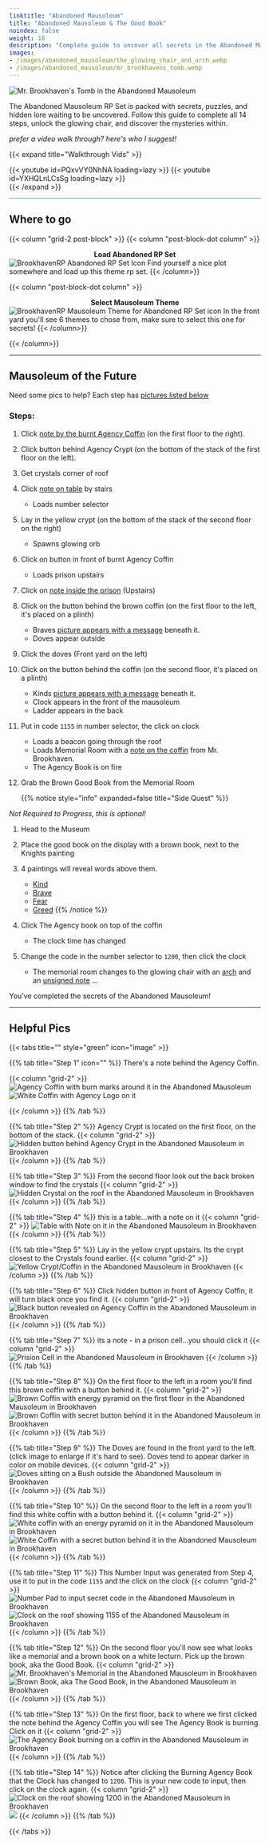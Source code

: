 ```yaml
---
linktitle: "Abandoned Mausoleum"
title: "Abandoned Mausoleum & The Good Book"
noindex: false
weight: 18
description: "Complete guide to uncover all secrets in the Abandoned Mausoleum RP set. Solve puzzles, unlock the glowing chair, and reveal hidden lore."
images:
- /images/abandoned_mausoleum/the_glowing_chair_and_arch.webp
- /images/abandoned_mausoleum/mr_brookhavens_tomb.webp
---
```


![Mr. Brookhaven's Tomb in the Abandoned Mausoleum](/images/abandoned_mausoleum/mr_brookhavens_tomb.webp?width=500px)

The Abandoned Mausoleum RP Set is packed with secrets, puzzles, and hidden lore waiting to be uncovered. Follow this guide to complete all 14 steps, unlock the glowing chair, and discover the mysteries within.

_prefer a video walk through? here's who I suggest!_

{{< expand title="Walkthrough Vids" >}}

<div class="grid-2 post-vid-dot">
{{< youtube id=PQxvVY0NhNA loading=lazy >}}
{{< youtube id=YXHQLnLCsSg loading=lazy >}}
</div>
{{< /expand >}}

<hr style="background-color: #28b44c" size=8>


## Where to go

{{< column "grid-2 post-block" >}}
{{< column "post-block-dot column" >}}
**<center>Load Abandoned RP Set</center>**
![BrookhavenRP Abandoned RP Set Icon](/images/abandoned_mausoleum/abandoned_rp_icon.webp)
Find yourself a nice plot somewhere and load up this theme rp set.
{{< /column>}}

{{< column "post-block-dot column" >}}
**<center>Select Mausoleum Theme</center>**
![BrookhavenRP Mausoleum Theme for Abandoned RP Set icon](/images/abandoned_mausoleum/mausoleum_icon.webp)
In the front yard you'll see 6 themes to chose from, make sure to select this one for secrets!
{{< /column>}}

{{< /column>}}

---

## Mausoleum of the Future

Need some pics to help? Each step has [pictures listed below](#helpful-pics)

### Steps:

1. Click [note by the burnt Agency Coffin](/casebook/notes/mrbrookhaven/#burnt-note) (on the first floor to the right).
1. Click button behind Agency Crypt (on the bottom of the stack of the first floor on the left).
1. Get crystals corner of roof
1. Click [note on table](/casebook/notes/other/#the-time-has-come) by stairs
    - Loads number selector
1. Lay in the yellow crypt (on the bottom of the stack of the second floor on the right)
    - Spawns glowing orb
1. Click on button in front of burnt Agency Coffin
    - Loads prison upstairs
1. Click on [note inside the prison](/casebook/notes/mrbrookhaven/#the-cage-ive-been-in) (Upstairs)
1. Click on the button behind the brown coffin (on the first floor to the left, it's placed on a plinth)
    - Braves [picture appears with a message](/casebook/notes/brave/#stand-for-peace) beneath it.
    - Doves appear outside
1. Click the doves (Front yard on the left)
1. Click on the button behind the coffin (on the second floor, it's placed on a plinth)
    - Kinds [picture appears with a message](/casebook/notes/kind/#kindness-and-love) beneath it.
    - Clock appears in the front of the mausoleum
    - Ladder appears in the back
1. Put in code `1155` in number selector, the click on clock 
    - Loads a beacon going through the roof
    - Loads Memorial Room with a [note on the coffin](/casebook/notes/mrbrookhaven/#always-with-you) from Mr. Brookhaven.
    - The Agency Book is on fire
1. Grab the Brown Good Book from the Memorial Room
    
    {{% notice style="info" expanded=false title="Side Quest" %}}

_Not Required to Progress, this is optional!_
1. Head to the Museum
1. Place the good book on the display with a brown book, next to the Knights painting
1. 4 paintings will reveal words above them.
    - [Kind](/casebook/notes/kind/#think-alive)
    - [Brave](/casebook/notes/brave/#faith-awake)
    - [Fear](/casebook/notes/fear/#asleep)
    - [Greed](/casebook/notes/greed/#asleep)
    {{% /notice %}}

1. Click The Agency book on top of the coffin
    - The clock time has changed
1. Change the code in the number selector to `1200`, then click the clock
    - The memorial room changes to the glowing chair with an [arch](/casebook/notes/other/#forever-grateful) and an [unsigned note](/casebook/notes/other/#nothing-is-forever) ...

You’ve completed the secrets of the Abandoned Mausoleum!

---

## Helpful Pics


{{< tabs title="" style="green" icon="image" >}}

{{% tab title="Step 1" icon="" %}}
There's a note behind the Agency Coffin.

{{< column "grid-2" >}}
![Agency Coffin with burn marks around it in the Abandoned Mausoleum](/images/abandoned_mausoleum/mausoleum_agency_coffin_view.webp?width=400px)
![White Coffin with Agency Logo on it](/images/abandoned_mausoleum/mausoleum_agency_coffin_closeup.webp?width=400px)

{{< /column >}}
{{% /tab %}}

{{% tab title="Step 2" %}}
Agency Crypt is located on the first floor, on the bottom of the stack.
{{< column "grid-2" >}}
![Hidden button behind Agency Crypt in the Abandoned Mausoleum in Brookhaven](/images/abandoned_mausoleum/mausoleum_button_behind_agency_crypt.webp?width=400px)
{{< /column >}}
{{% /tab %}}

{{% tab title="Step 3" %}}
From the second floor look out the back broken window to find the crystals
{{< column "grid-2" >}}
![Hidden Crystal on the roof in the Abandoned Mausoleum in Brookhaven](/images/abandoned_mausoleum/mausoleum_crystal_on_corner_of_roof.webp?width=400px)
{{< /column >}}
{{% /tab %}}

{{% tab title="Step 4" %}}
this is a table...with a note on it
{{< column "grid-2" >}}
![Table with Note on it in the Abandoned Mausoleum in Brookhaven](/images/abandoned_mausoleum/mausoleum_note_on_table_by_stairs.webp?width=400px)
{{< /column >}}
{{% /tab %}}

{{% tab title="Step 5" %}}
Lay in the yellow crypt upstairs. Its the crypt closest to the Crystals found earlier.
{{< column "grid-2" >}}
![Yellow Crypt/Coffin in the Abandoned Mausoleum in Brookhaven](/images/abandoned_mausoleum/mausoleum_upstairs_brown_crypt.webp?width=400px)
{{< /column >}}
{{% /tab %}}

{{% tab title="Step 6" %}}
Click hidden button in front of Agency Coffin, it will turn black once you find it.
{{< column "grid-2" >}}
![Black button revealed on Agency Coffin in the Abandoned Mausoleum in Brookhaven](/images/abandoned_mausoleum/mausoleum_black_button_on_agency_coffin.webp?width=400px)
{{< /column >}}
{{% /tab %}}

{{% tab title="Step 7" %}}
its a note - in a prison cell...you should click it
{{< column "grid-2" >}}
![Prision Cell in the Abandoned Mausoleum in Brookhaven](/images/abandoned_mausoleum/mausoleum_prison_cell.webp?width=400px)
{{< /column >}}
{{% /tab %}}

{{% tab title="Step 8" %}}
On the first floor to the left in a room you'll find this brown coffin with a button behind it.
{{< column "grid-2" >}}
![Brown Coffin with energy pyramid on the first floor in the Abandoned Mausoleum in Brookhaven](/images/abandoned_mausoleum/mausoleum_knights_picture.webp?width=400px)
![Brown Coffin with secret button behind it in the Abandoned Mausoleum in Brookhaven](/images/abandoned_mausoleum/mausoleum_knights_coffin_button.webp?width=400px)
{{< /column >}}
{{% /tab %}}

{{% tab title="Step 9" %}}
The Doves are found in the front yard to the left. (click image to enlarge if it's hard to see). Doves tend to appear darker in color on mobile devices.
{{< column "grid-2" >}}
![Doves sitting on a Bush outside the Abandoned Mausoleum in Brookhaven](/images/abandoned_mausoleum/mausoleum_doves_front_yard.webp?width=400px)
{{< /column >}}
{{% /tab %}}

{{% tab title="Step 10" %}}
On the second floor to the left in a room you'll find this white coffin with a button behind it.
{{< column "grid-2" >}}
![White coffin with an energy pyramid on it in the Abandoned Mausoleum in Brookhaven](/images/abandoned_mausoleum/mausoleum_kinds_tomb.webp?width=400px)
![White Coffin with a secret button behind it in the Abandoned Mausoleum in Brookhaven](/images/abandoned_mausoleum/mausoleum_kinds_coffin_upstairs.webp?width=400px)
{{< /column >}}
{{% /tab %}}

{{% tab title="Step 11" %}}
This Number Input was generated from Step 4, use it to put in the code `1155` and the click on the clock 
{{< column "grid-2" >}}
![Number Pad to input secret code in the Abandoned Mausoleum in Brookhaven](/images/abandoned_mausoleum/mausoleum_numbers.webp?width=400px)
![Clock on the roof showing 1155 of the Abandoned Mausoleum in Brookhaven](/images/abandoned_mausoleum/mausoleum_1155_clock.webp?width=400px)
{{< /column >}}
{{% /tab %}}

{{% tab title="Step 12" %}}
On the second floor you'll now see what looks like a memorial and a brown book on a white lecturn. Pick up the brown book, aka the Good Book.
{{< column "grid-2" >}}
![Mr. Brookhaven's Memorial in the Abandoned Mausoleum in Brookhaven](/images/abandoned_mausoleum/mausoleum_mr_brookhavens_tomb.webp?width=400px)
![Brown Book, aka The Good Book, in the Abandoned Mausoleum in Brookhaven](/images/abandoned_mausoleum/mausoleum_the_good_book.webp?width=400px)
{{< /column >}}
{{% /tab %}}

{{% tab title="Step 13" %}}
On the first floor, back to where we first clicked the note behind the Agency Coffin you will see The Agency Book is burning. Click on it
{{< column "grid-2" >}}
![The Agency Book burning on a coffin in the Abandoned Mausoleum in Brookhaven](/images/abandoned_mausoleum/mausoleum_burning_agency_book.webp?width=400px)
{{< /column >}}
{{% /tab %}}

{{% tab title="Step 14" %}}
Notice after clicking the Burning Agency Book that the Clock has changed to `1200`. This is your new code to input, then click on the clock again.
{{< column "grid-2" >}}
![Clock on the roof showing 1200 in the Abandoned Mausoleum in Brookhaven](/images/abandoned_mausoleum/mausoleum_1200_clock.webp?width=400px)
![](/images/abandoned_mausoleum/mausoleum_the_glowing_chair_and_arch.webp?width=400px)
{{< /column >}}
{{% /tab %}}


{{< /tabs >}}
